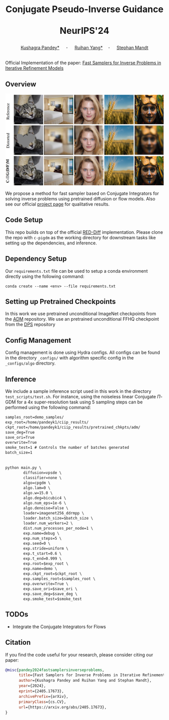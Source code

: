 <h1 align="center">Conjugate Pseudo-Inverse Guidance <br><br> NeurIPS'24</p></h1>

<div align="center">
  <a href="https://kpandey008.github.io/" target="_blank">Kushagra&nbsp;Pandey*</a> &emsp; <b>&middot;</b> &emsp; <a href="https://buggyyang.github.io/" target="_blank">Ruihan&nbsp;Yang*</a> &emsp;<b>&middot;</b> &emsp;
  <a href="https://www.stephanmandt.com/" target="_blank">Stephan&nbsp;Mandt</a> 
</div>
<br>

Official Implementation of the paper: <a href='https://arxiv.org/abs/2405.17673'>Fast Samplers for Inverse Problems in Iterative Refinement Models </a>

## Overview
<center>
<img src='assets/main.png'>
</center>

We propose a method for fast sampler based on Conjugate Integrators for solving inverse problems using pretrained diffusion or flow models. Also see our official [project page](https://kpandey008.github.io/c-pigdm/) for qualitative results.

## Code Setup

This repo builds on top of the official [RED-Diff](https://github.com/NVlabs/RED-diff) implementation. Please clone the repo with `c-pigdm` as the working directory for downstream tasks like setting up the dependencies, and inference.

## Dependency Setup

Our `requirements.txt` file can be used to setup a conda environment directly using the following command:

```
conda create --name <env> --file requirements.txt
```

## Setting up Pretrained Checkpoints
In this work we use pretrained unconditional ImageNet checkpoints from the [ADM](https://github.com/openai/guided-diffusion) repository. We use an pretrained unconditional FFHQ checkpoint from the [DPS](https://github.com/DPS2022/diffusion-posterior-sampling) repository 

## Config Management
Config management is done using Hydra configs. All configs can be found in the directory `_configs/` with algorithm specific config in the `_configs/algo` directory.

## Inference

 We include a sample inference script used in this work in the directory `test_scripts/test.sh`. For instance, using the noiseless linear Conjugate $\Pi$-GDM for a 4x super-resolution task using 5 sampling steps can be performed using the following command:

```shell script
samples_root=demo_samples/
exp_root=/home/pandeyk1/ciip_results/
ckpt_root=/home/pandeyk1/ciip_results/pretrained_chkpts/adm/
save_deg=True
save_ori=True
overwrite=True
smoke_test=1 # Controls the number of batches generated
batch_size=1


python main.py \
        diffusion=vpsde \
        classifier=none \
        algo=cpgdm \
        algo.lam=0 \
        algo.w=15.0 \
        algo.deg=bicubic4 \
        algo.num_eps=1e-6 \
        algo.denoise=False \
        loader=imagenet256_ddrmpp \
        loader.batch_size=$batch_size \
        loader.num_workers=2 \
        dist.num_processes_per_node=1 \
        exp.name=debug \
        exp.num_steps=5 \
        exp.seed=0 \
        exp.stride=uniform \
        exp.t_start=0.6 \
        exp.t_end=0.999 \
        exp.root=$exp_root \
        exp.name=demo \
        exp.ckpt_root=$ckpt_root \
        exp.samples_root=$samples_root \
        exp.overwrite=True \
        exp.save_ori=$save_ori \
        exp.save_deg=$save_deg \
        exp.smoke_test=$smoke_test
```
## TODOs
- Integrate the Conjugate Integrators for Flows

## Citation
If you find the code useful for your research, please consider citing our paper:

```bib
@misc{pandey2024fastsamplersinverseproblems,
      title={Fast Samplers for Inverse Problems in Iterative Refinement Models}, 
      author={Kushagra Pandey and Ruihan Yang and Stephan Mandt},
      year={2024},
      eprint={2405.17673},
      archivePrefix={arXiv},
      primaryClass={cs.CV},
      url={https://arxiv.org/abs/2405.17673}, 
}
```
